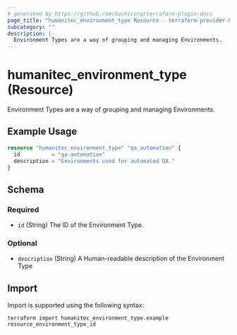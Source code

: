 ```yaml
---
# generated by https://github.com/hashicorp/terraform-plugin-docs
page_title: "humanitec_environment_type Resource - terraform-provider-humanitec"
subcategory: ""
description: |-
  Environment Types are a way of grouping and managing Environments.
---
```


# humanitec_environment_type (Resource)

Environment Types are a way of grouping and managing Environments.

## Example Usage

```terraform
resource "humanitec_environment_type" "qa_automation" {
  id          = "qa-automation"
  description = "Environments used for automated QA."
}
```

<!-- schema generated by tfplugindocs -->
## Schema

### Required

- `id` (String) The ID of the Environment Type.

### Optional

- `description` (String) A Human-readable description of the Environment Type

## Import

Import is supported using the following syntax:

```shell
terraform import humanitec_environment_type.example resource_environment_type_id
```
